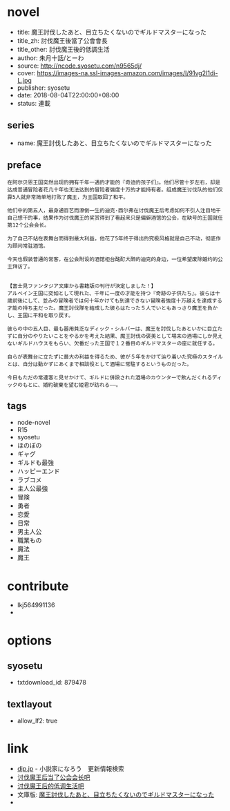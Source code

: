 # novel

- title: 魔王討伐したあと、目立ちたくないのでギルドマスターになった
- title_zh: 討伐魔王後當了公會會長
- title_other: 討伐魔王後的低調生活
- author: 朱月十話/とーわ
- source: http://ncode.syosetu.com/n9565dj/
- cover: https://images-na.ssl-images-amazon.com/images/I/91vg2I1di-L.jpg
- publisher: syosetu
- date: 2018-08-04T22:00:00+08:00
- status: 連載

## series

- name: 魔王討伐したあと、目立ちたくないのでギルドマスターになった

## preface


```
在阿尔贝恩王国突然出现的拥有千年一遇的才能的『奇迹的孩子们』。他们尽管十岁左右，却是达成普通冒险者花几十年也无法达到的冒险者强度十万的才能持有者。组成魔王讨伐队的他们仅靠5人就非常简单地打败了魔王，为王国取回了和平。  

他们中的第五人，最身通百艺而潦倒一生的迪克·西尔弗在讨伐魔王后考虑如何不引人注目地干自己想干的事，结果作为讨伐魔王的奖赏得到了看起来只是偏僻酒馆的公会，在缺号的王国就任第12个公会会长。  

为了自己不站在表舞台而得到最大利益，他花了5年终于得出的究极风格就是自己不动，彻底作为顾问常驻酒馆。  

今天也假装普通的常客，在公会附设的酒馆柜台酩酊大醉的迪克的身边，一位希望废除婚约的公主拜访了。


【富士見ファンタジア文庫から書籍版の刊行が決定しました！】
アルベイン王国に突如として現れた、千年に一度の才能を持つ『奇跡の子供たち』。彼らは十歳前後にして、並みの冒険者では何十年かけても到達できない冒険者強度十万越えを達成する才能の持ち主だった。魔王討伐隊を結成した彼らはたった５人でいともあっさり魔王を負かし、王国に平和を取り戻す。

彼らの中の五人目、最も器用貧乏なディック・シルバーは、魔王を討伐したあといかに目立たずに自分のやりたいことをやるかを考えた結果、魔王討伐の褒美として場末の酒場にしか見えないギルドハウスをもらい、欠番だった王国で１２番目のギルドマスターの座に就任する。

自らが表舞台に立たずに最大の利益を得るため、彼が５年をかけて辿り着いた究極のスタイルとは、自分は動かずにあくまで相談役として酒場に常駐するというものだった。

今日もただの常連客と見せかけて、ギルドに併設された酒場のカウンターで飲んだくれるディックのもとに、婚約破棄を望む姫君が訪れる――。
```

## tags

- node-novel
- R15
- syosetu
- ほのぼの
- ギャグ
- ギルドも最強
- ハッピーエンド
- ラブコメ
- 主人公最強
- 冒険
- 勇者
- 恋愛
- 日常
- 男主人公
- 職業もの
- 魔法
- 魔王

# contribute

- lkj564991136
- 

# options

## syosetu

- txtdownload_id: 879478

## textlayout

- allow_lf2: true

# link

- [dip.jp](https://narou.dip.jp/search.php?text=n9565dj&novel=all&genre=all&new_genre=all&length=0&down=0&up=100) - 小説家になろう　更新情報検索
- [讨伐魔王后当了公会会长吧](https://tieba.baidu.com/f?kw=%E8%AE%A8%E4%BC%90%E9%AD%94%E7%8E%8B%E5%90%8E%E5%BD%93%E4%BA%86%E5%85%AC%E4%BC%9A%E4%BC%9A%E9%95%BF&ie=utf-8 "讨伐魔王后当了公会会长")
- [讨伐魔王后的低调生活吧](https://tieba.baidu.com/f?kw=%E8%AE%A8%E4%BC%90%E9%AD%94%E7%8E%8B%E5%90%8E%E7%9A%84%E4%BD%8E%E8%B0%83%E7%94%9F%E6%B4%BB&ie=utf-8&tp=0 "讨伐魔王后的低调生活")
- 文庫版: [魔王討伐したあと、目立ちたくないのでギルドマスターになった](http://www.fujimishobo.co.jp/sp/201707guildmaster/)
- 


